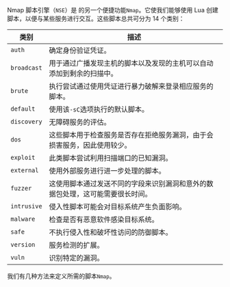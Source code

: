Nmap 脚本引擎（`NSE`）是 的另一个便捷功能`Nmap`。它使我们能够使用 Lua 创建脚本，以便与某些服务进行交互。这些脚本总共可分为 14 个类别：

| **类别**    | **描述**                                                     |
| ----------- | ------------------------------------------------------------ |
| `auth`      | 确定身份验证凭证。                                           |
| `broadcast` | 用于通过广播发现主机的脚本以及发现的主机可以自动添加到剩余的扫描中。 |
| `brute`     | 执行尝试通过使用凭证进行暴力破解来登录相应服务的脚本。       |
| `default`   | 使用该`-sC`选项执行的默认脚本。                              |
| `discovery` | 无障碍服务的评估。                                           |
| `dos`       | 这些脚本用于检查服务是否存在拒绝服务漏洞，由于会损害服务，因此使用较少。 |
| `exploit`   | 此类脚本尝试利用扫描端口的已知漏洞。                         |
| `external`  | 使用外部服务进行进一步处理的脚本。                           |
| `fuzzer`    | 这使用脚本通过发送不同的字段来识别漏洞和意外的数据包处理，这可能需要很长时间。 |
| `intrusive` | 侵入性脚本可能会对目标系统产生负面影响。                     |
| `malware`   | 检查是否有恶意软件感染目标系统。                             |
| `safe`      | 不执行侵入性和破坏性访问的防御脚本。                         |
| `version`   | 服务检测的扩展。                                             |
| `vuln`      | 识别特定的漏洞。                                             |

我们有几种方法来定义所需的脚本`Nmap`。